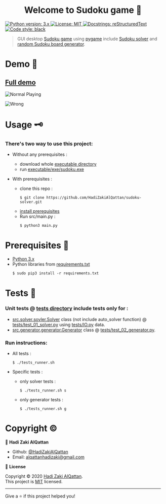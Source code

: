 <h1 align="center">Welcome to Sudoku game 👋</h1>
<p>
  <a href="https://www.python.org/"><img alt="Python version: 3.x" src="https://img.shields.io/badge/python-python%203.x-blue.svg">
  </a>
  <a href="https://github.com/HadiZakiAlQattan/sudoku-solver/blob/master/LICENSE" target="_blank">  
    <img alt="License: MIT" src="https://img.shields.io/badge/License-MIT-yellow.svg" />
  </a>
  <a href="https://docutils.sourceforge.io/rst.html"><img alt="Docstrings: reStructuredText" src="https://img.shields.io/badge/docstrings-reStructuredText-gree.svg">
  </a>
  <a href="https://github.com/psf/black"><img alt="Code style: black" src="https://img.shields.io/badge/code%20style-black-000000.svg">
  </a>
</p>

> GUI desktop [Sudoku game](https://en.wikipedia.org/wiki/Sudoku) using [pygame](https://www.pygame.org/wiki/GettingStarted) include [Sudoku solver](https://github.com/HadiZakiAlQattan/sudoku-solver/blob/master/src/solver/solver.py) and [random Sudoku board generator](https://github.com/HadiZakiAlQattan/sudoku-solver/blob/master/src/generator/generator.py).

# Demo 🧮
## **[Full demo](https://github.com/HadiZakiAlQattan/sudoku-solver/tree/master/docs/DEMO.md)**

![Normal Playing](https://github.com/HadiZakiAlQattan/sudoku-solver/tree/master/docs/gif/normal.gif)

![Wrong](https://github.com/HadiZakiAlQattan/sudoku-solver/tree/master/docs/gif/wrong.gif)

# Usage 🗝
### There's two way to use this project: 
* Without any prerequisites : 
  + download whole [executable directory](https://github.com/HadiZakiAlQattan/sudoku-solver/tree/master/executable)
  + run [executable/exe/sudoku.exe](https://github.com/HadiZakiAlQattan/sudoku-solver/tree/master/executable/exe/sudoku.exe)

* With prerequisites : 
  + clone this repo : 
    ```shell 
    $ git clone https://github.com/HadiZakiAlQattan/sudoku-solver.git
    ```
  + [install prerequisites](#prerequisites%20🔩)
  + Run src/main.py : 
    ```shell
    $ python3 main.py
    ```

# Prerequisites 🔩

* [Python 3.x](https://www.python.org/downloads/)
* Python libraries from [requirements.txt](https://github.com/HadiZakiAlQattan/sudoku-solver/blob/master/requirements.txt)
  ```shell 
  $ sudo pip3 install -r requirements.txt
  ```

# Tests 🧪

### Unit tests @ [tests directory](https://github.com/HadiZakiAlQattan/sudoku-solver/tree/master/tests) include tests only for :
* [src.solver.sovler.Solver](https://github.com/HadiZakiAlQattan/sudoku-solver/blob/master/src/solver/solver.py) class (not include auto_solver function) @ [tests/test_01_solver.py](https://github.com/HadiZakiAlQattan/sudoku-solver/blob/master/tests/test_01_solver.py) using [tests/IO.py](https://github.com/HadiZakiAlQattan/sudoku-solver/blob/master/tests/IO.py) data.
* [src.generator.generator.Generator](https://github.com/HadiZakiAlQattan/sudoku-solver/blob/master/src/generator/generator.py) class @ [tests/test_02_generator.py](https://github.com/HadiZakiAlQattan/sudoku-solver/blob/master/tests/test_02_generator.py).

### Run instructions:

* All tests :
  ``` shell
  $ ./tests_runner.sh
  ```

* Specific tests :
  + only solver tests :
    ``` shell
    $ ./tests_runner.sh s
    ```

  + only generator tests :
    ```shell
    $ ./tests_runner.sh g
    ```

# Copyright ©

👤 **Hadi Zaki AlQattan**

* Github: [@HadiZakiAlQattan](https://github.com/HadiZakiAlQattan)
* Email: [alqattanhadizaki@gmail.com]()

📝 **License**

Copyright © 2020 [Hadi Zaki AlQattan](https://github.com/HadiZakiAlQattan).<br />
This project is [MIT](https://github.com/HadiZakiAlQattan/sudoku-solver/blob/master/LICENSE) licensed.

***
Give a ⭐️ if this project helped you!